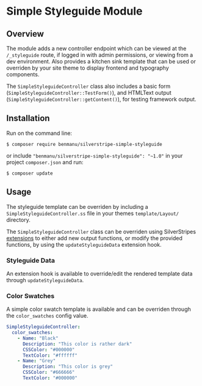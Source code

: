 # Simple Styleguide Module

## Overview

The module adds a new controller endpoint which can be viewed at the `/_styleguide` route, if logged in with 
admin permissions, or viewing from a dev environment. Also provides a kitchen sink template that can be used 
or overriden by your site theme to display frontend and typography components.

The `SimpleStyleguideController` class also includes a basic form (`SimpleStyleguideController::TestForm()`), and HTMLText output (`SimpleStyleguideController::getContent()`), for testing framework output.

## Installation

Run on the command line:

	$ composer require benmanu/silverstripe-simple-styleguide

or include `"benmanu/silverstripe-simple-styleguide": "~1.0"` in your project `composer.json` and run:

	$ composer update

## Usage

The styleguide template can be overriden by including a `SimpleStyleguideController.ss` file in your themes 
`template/Layout/` directory.

The `SimpleStyleguideController` class can be overriden using SilverStripes [extensions](https://docs.silverstripe.org/en/3.1/developer_guides/extending/extensions/) to either add new output functions, or modify the provided functions, by using the `updateStyleguideData` extension hook.

### Styleguide Data

An extension hook is available to override/edit the rendered template data through `updateStyleguideData`.

### Color Swatches

A simple color swatch template is available and can be overriden through the `color_swatches` config value.

```yml
SimpleStyleguideController:
  color_swatches:
    - Name: "Black"
      Description: "This color is rather dark"
      CSSColor: "#000000"
      TextColor: "#ffffff"
    - Name: "Grey"
      Description: "This color is grey"
      CSSColor: "#666666"
      TextColor: "#000000"
```

